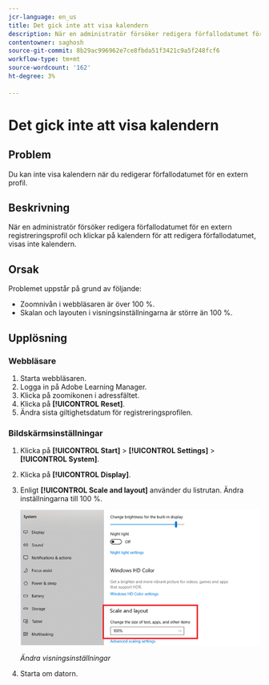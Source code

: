```yaml
---
jcr-language: en_us
title: Det gick inte att visa kalendern
description: När en administratör försöker redigera förfallodatumet för en extern registreringsprofil och klickar på kalendern för att redigera förfallodatumet, visas inte kalendern.
contentowner: saghosh
source-git-commit: 8b29ac996962e7ce8fbda51f3421c9a5f248fcf6
workflow-type: tm+mt
source-wordcount: '162'
ht-degree: 3%

---
```




# Det gick inte att visa kalendern

## Problem

Du kan inte visa kalendern när du redigerar förfallodatumet för en extern profil.

## Beskrivning

När en administratör försöker redigera förfallodatumet för en extern registreringsprofil och klickar på kalendern för att redigera förfallodatumet, visas inte kalendern.

## Orsak

Problemet uppstår på grund av följande:

* Zoomnivån i webbläsaren är över 100 %.
* Skalan och layouten i visningsinställningarna är större än 100 %.

## Upplösning

### Webbläsare

1. Starta webbläsaren.
1. Logga in på Adobe Learning Manager.
1. Klicka på zoomikonen i adressfältet.
1. Klicka på **[!UICONTROL Reset]**.
1. Ändra sista giltighetsdatum för registreringsprofilen.

### Bildskärmsinställningar

1. Klicka på **[!UICONTROL Start]** > **[!UICONTROL Settings]** > **[!UICONTROL System]**.
1. Klicka på **[!UICONTROL Display]**.
1. Enligt **[!UICONTROL Scale and layout]** använder du listrutan. Ändra inställningarna till 100 %.

   ![](assets/scale-layout.png)

   *Ändra visningsinställningar*

1. Starta om datorn.
